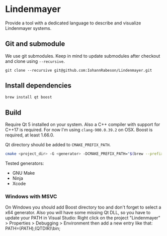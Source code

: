 # Lindenmayer

Provide a tool with a dedicated language to describe and visualize Lindenmayer systems.

## Git and submodule
We use git submodules. Keep in mind to update submodules after
checkout and clone using `--recursive`.

```
git clone --recursive git@github.com:IohannRabeson/Lindenmayer.git
```

## Install dependencies
```bash
brew install qt boost
```
## Build

Require Qt 5 installed on your system.
Also a C++ compiler with support for C++17 is required.
For now I'm using `clang-900.0.39.2` on OSX.
Boost is required, at least 1.66.0.

Qt directory should be added to `CMAKE_PREFIX_PATH`.

```bash
cmake <project_dir> -G <generator> -DCMAKE_PREFIX_PATH="$(brew --prefix qt)"
```

Tested generators:
 - GNU Make
 - Ninja
 - Xcode
 
### Windows with MSVC
On Windows you should add Boost directory too and don't forget to select a x64 generator.
Also you will have some missing Qt DLL, so you have to update your PATH in Visual Studio:
Right click on the project "Lindenmayer" > Properties > Debugging > Environment then add a new entry like that:
PATH=$(PATH);$(QTDIR)\bin;


